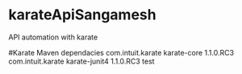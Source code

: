 # karateApiSangamesh
API automation with karate

#Karate Maven dependacies
<dependencies>
		<!-- https://mvnrepository.com/artifact/com.intuit.karate/karate-core -->
		<dependency>
			<groupId>com.intuit.karate</groupId>
			<artifactId>karate-core</artifactId>
			<version>1.1.0.RC3</version>
		</dependency>
		<!-- https://mvnrepository.com/artifact/com.intuit.karate/karate-junit4 -->
		<dependency>
			<groupId>com.intuit.karate</groupId>
			<artifactId>karate-junit4</artifactId>
			<version>1.1.0.RC3</version>
			<scope>test</scope>
		</dependency>
